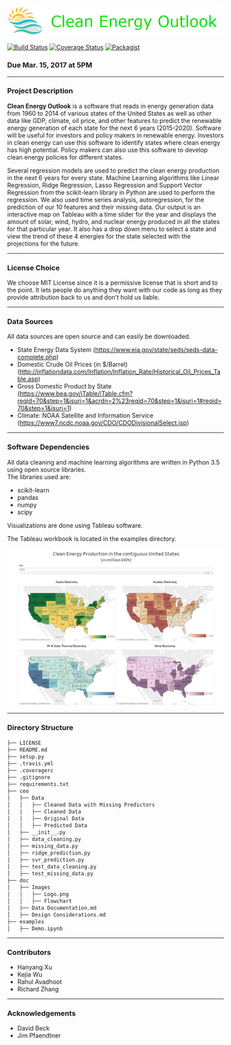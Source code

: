 <div align="center">
  <img src="doc/Images/Logo.png"><br>
</div>

[![Build Status](https://travis-ci.org/uwkejia/Clean-Energy-Outlook.svg?branch=master)](https://travis-ci.org/uwkejia/Clean-Energy-Outlook)
[![Coverage Status](https://coveralls.io/repos/github/uwkejia/Clean-Energy-Outlook/badge.svg?branch=master)](https://coveralls.io/github/uwkejia/Clean-Energy-Outlook?branch=master)
[![Packagist](https://img.shields.io/packagist/l/doctrine/orm.svg)]()

### Due Mar. 15, 2017 at 5PM
---
### Project Description
**Clean Energy Outlook** is a software that reads in energy generation data from 1960 to 2014 of various states of the United States as well as other data like GDP, climate, oil price, and other features to predict the renewable energy generation of each state for the next 6 years (2015-2020). Software will be useful for investors and policy makers in renewable energy. Investors in clean energy can use this software to identify states where clean energy has high potential. Policy makers can also use this software to develop clean energy policies for different states.  

Several regression models are used to predict the clean energy production in the next 6 years for every state. Machine Learning algorithms like Linear Regression, Ridge Regression, Lasso Regression and Support Vector Regression from the scikit-learn library in Python are used to perform the regression. We also used time series analysis, autoregression, for the prediction of our 10 features and their missing data. Our output is an interactive map on Tableau with a time slider for the year and displays the amount of solar, wind, hydro, and nuclear energy produced in all the states for that particular year. It also has a drop down menu to select a state and view the trend of these 4 energies for the state selected with the projections for the future.  

---

### License Choice
We choose MIT License since it is a permissive license that is short and to the point. It lets people do anything they want with our code as long as they provide attribution back to us and don’t hold us liable.  

---
### Data Sources
All data sources are open source and can easily be downloaded.
* State Energy Data System (https://www.eia.gov/state/seds/seds-data-complete.php)
* Domestic Crude Oil Prices (in $/Barrel) (http://inflationdata.com/Inflation/Inflation_Rate/Historical_Oil_Prices_Table.asp)
* Gross Domestic Product by State (https://www.bea.gov/iTable/iTable.cfm?reqid=70&step=1&isuri=1&acrdn=2%23reqid=70&step=1&isuri=1#reqid=70&step=1&isuri=1)
* Climate: NOAA Satellite and Information Service (https://www7.ncdc.noaa.gov/CDO/CDODivisionalSelect.jsp)
---
### Software Dependencies
All data cleaning and machine learning algorithms are written in Python 3.5 using open source libraries.  
The libraries used are:
* scikit-learn  
* pandas  
* numpy
* scipy

Visualizations are done using Tableau software.

The Tableau workbook is located in the examples directory.  

<div align="center">
  <img src="doc/Images/Tableau_Screenshot.png"><br>
</div>

---
### Directory Structure
```
├── LICENSE
├── README.md
├── setup.py
├── .travis.yml
├── .coveragerc
├── .gitignore
├── requirements.txt
├── ceo
│   ├── Data
│   │   ├── Cleaned Data with Missing Predictors
│   │   ├── Cleaned Data
│   │   ├── Original Data
│   │   ├── Predicted Data
│   ├── __init__.py
│   ├── data_cleaning.py
│   ├── missing_data.py
│   ├── ridge_prediction.py
│   ├── svr_prediction.py
│   ├── test_data_cleaning.py
│   ├── test_missing_data.py
├── doc
│   ├── Images
│   │   ├── Logo.png
│   │   ├── Flowchart
│   ├── Data Documentation.md
│   ├── Design Considerations.md
├── examples
│   ├── Demo.ipynb
```
---
### Contributors
* Hanyang Xu
* Kejia Wu
* Rahul Avadhoot
* Richard Zhang
---
### Acknowledgements
* David Beck
* Jim Pfaendtner
